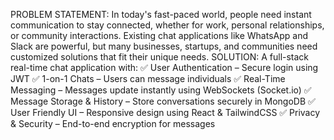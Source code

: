 PROBLEM STATEMENT:
In today's fast-paced world, people need instant communication to stay connected, whether for work, personal relationships, or community interactions. Existing chat applications like WhatsApp and Slack are powerful, but many businesses, startups, and communities need customized solutions that fit their unique needs.
SOLUTION:
A full-stack real-time chat application with:
✅ User Authentication – Secure login using JWT
✅ 1-on-1 Chats – Users can message individuals 
✅ Real-Time Messaging – Messages update instantly using WebSockets (Socket.io)
✅ Message Storage & History – Store conversations securely in MongoDB
✅ User Friendly UI – Responsive design using React & TailwindCSS
✅ Privacy & Security – End-to-end encryption for messages
